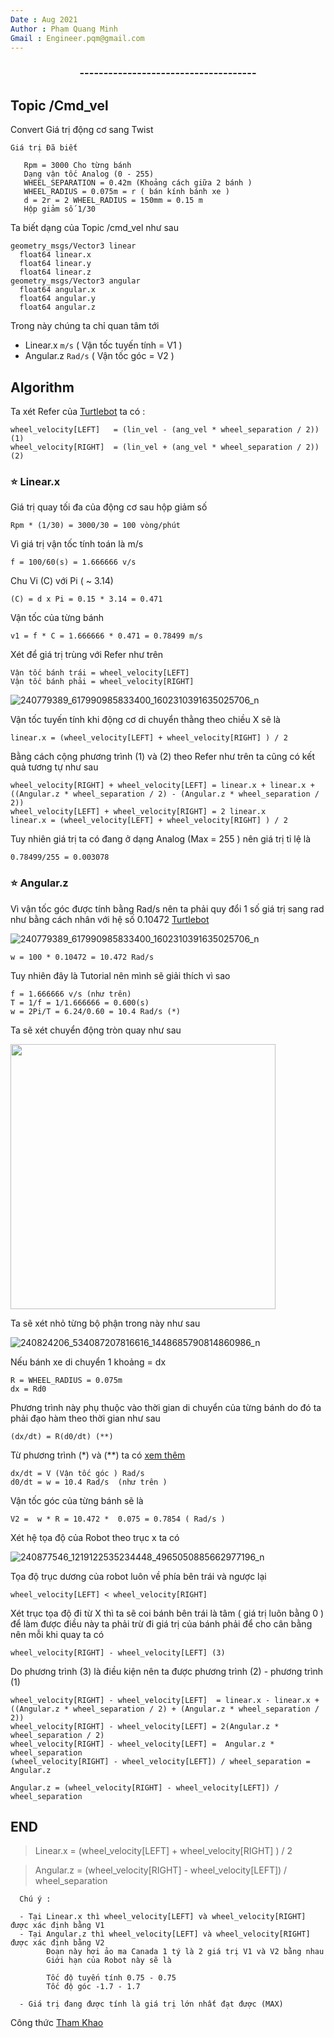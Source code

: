 ```yaml
---
Date : Aug 2021
Author : Phạm Quang Minh 
Gmail : Engineer.pqm@gmail.com
---
```


<h3 align="center">-------------------------------------</h3>



## Topic /Cmd_vel

 Convert Giá trị động cơ sang Twist 
 
`Giá trị Đã biết `

       Rpm = 3000 Cho từng bánh 
       Dạng vận tốc Analog (0 - 255)
       WHEEL_SEPARATION = 0.42m (Khoảng cách giữa 2 bánh )
       WHEEL_RADIUS = 0.075m = r ( bán kính bánh xe )
       d = 2r = 2 WHEEL_RADIUS = 150mm = 0.15 m
       Hộp giảm số 1/30 

Ta biết dạng của Topic /cmd_vel như sau 

    geometry_msgs/Vector3 linear
      float64 linear.x
      float64 linear.y
      float64 linear.z
    geometry_msgs/Vector3 angular
      float64 angular.x
      float64 angular.y
      float64 angular.z

Trong này chúng ta chỉ quan tâm tới 

- Linear.x  `m/s`   ( Vận tốc tuyến tính = V1 )
- Angular.z `Rad/s` ( Vận tốc góc = V2 )
   
## Algorithm

Ta xét Refer của 
[Turtlebot](https://github.com/ROBOTIS-GIT/OpenCR/blob/master/arduino/opencr_arduino/opencr/libraries/turtlebot3_ros2/src/turtlebot3/turtlebot3_motor_driver.cpp) 
ta có : 

    wheel_velocity[LEFT]   = (lin_vel - (ang_vel * wheel_separation / 2))  (1)
    wheel_velocity[RIGHT]  = (lin_vel + (ang_vel * wheel_separation / 2))  (2)
    
###  ⭐️  Linear.x

Giá trị quay tối đa của động cơ sau hộp giảm số 
 
    Rpm * (1/30) = 3000/30 = 100 vòng/phút 
    
Vì giá trị vận tốc tính toán là m/s 

    f = 100/60(s) = 1.666666 v/s
    
Chu Vi (C) với Pi ( ~ 3.14)

    (C) = d x Pi = 0.15 * 3.14 = 0.471 

Vận tốc của từng bánh 

    v1 = f * C = 1.666666 * 0.471 = 0.78499 m/s 

Xét để giá trị trùng với Refer như trên 

    Vận tốc bánh trái = wheel_velocity[LEFT]
    Vận tốc bánh phải = wheel_velocity[RIGHT]
    
![240779389_617990985833400_1602310391635025706_n](https://user-images.githubusercontent.com/82381342/131255930-9c834d89-a18c-49f7-abeb-c03be1364e51.png)
    
Vận tốc tuyến tính khi động cơ di chuyển thằng theo chiều X sẽ là 

    linear.x = (wheel_velocity[LEFT] + wheel_velocity[RIGHT] ) / 2

Bằng cách cộng phương trình (1) và (2) theo Refer như trên ta cũng có kết quả tương tự như sau 

    wheel_velocity[RIGHT] + wheel_velocity[LEFT] = linear.x + linear.x + ((Angular.z * wheel_separation / 2) - (Angular.z * wheel_separation / 2))
    wheel_velocity[LEFT] + wheel_velocity[RIGHT] = 2 linear.x
    linear.x = (wheel_velocity[LEFT] + wheel_velocity[RIGHT] ) / 2
    
Tuy nhiên giá trị ta có đang ở dạng Analog (Max = 255 ) nên giá trị tỉ lệ là 

    0.78499/255 = 0.003078


###  ⭐️  Angular.z

Vì vận tốc góc được tính bằng Rad/s nên ta phải quy đổi 1 số giá trị sang rad như bằng cách nhân với hệ số 0.10472 
[Turtlebot](https://github.com/ROBOTIS-GIT/OpenCR/blob/master/arduino/opencr_arduino/opencr/libraries/turtlebot3/include/turtlebot3/turtlebot3_motor_driver.h)

![240779389_617990985833400_1602310391635025706_n](https://user-images.githubusercontent.com/82381342/131256905-b5aab0f6-99e4-4e83-9a84-b14f72fbb7b0.png)

    w = 100 * 0.10472 = 10.472 Rad/s 

Tuy nhiên đây là Tutorial nên mình sẽ giải thích vì sao 

    f = 1.666666 v/s (như trên)
    T = 1/f = 1/1.666666 = 0.600(s)
    w = 2Pi/T = 6.24/0.60 = 10.4 Rad/s (*)
    
Ta sẽ xét chuyển động tròn quay như sau 

<img src="https://user-images.githubusercontent.com/82381342/131257367-6037536a-961b-4f6b-849c-6d437f5e0184.png" width="424" >

Ta sẽ xét nhỏ từng bộ phận trong này như sau 

![240824206_534087207816616_1448685790814860986_n](https://user-images.githubusercontent.com/82381342/131257605-fe62118a-45ed-444a-bda9-db358e7c6176.png)

Nếu bánh xe di chuyển 1 khoảng = dx 

    R = WHEEL_RADIUS = 0.075m  
    dx = Rd0
    
Phương trình này phụ thuộc vào thời gian di chuyển của từng bánh do đó ta phải đạo hàm theo thời gian như sau 

    (dx/dt) = R(d0/dt) (**)
    
Từ phương trình (*) và (**) ta có 
[xem thêm](https://www.physicsforums.com/threads/deriving-the-formula-v-wr.776291/)

    dx/dt = V (Vận tốc góc ) Rad/s 
    d0/dt = w = 10.4 Rad/s  (như trên )
    
Vận tốc góc của từng bánh sẽ là 

    V2 =  w * R = 10.472 *  0.075 = 0.7854 ( Rad/s )
    
Xét hệ tọa độ của Robot theo trục x ta có 

![240877546_1219122535234448_4965050885662977196_n](https://user-images.githubusercontent.com/82381342/131258172-442515c4-5ca3-4642-825c-f577edbc9fb6.png)

Tọa độ trục dương của robot luôn về phía bên trái và ngược lại  

    wheel_velocity[LEFT] < wheel_velocity[RIGHT]
    
Xét trục tọa độ đi từ X thì ta sẽ coi bánh bên trái là tâm ( giá trị luôn bằng 0 ) để làm được điều này ta phải trừ đi giá trị của bánh phải để cho cân bằng 
nên mỗi khi quay ta có 

    wheel_velocity[RIGHT] - wheel_velocity[LEFT] (3)
    
Do phương trình (3) là điều kiện nên ta được phương trình (2) - phương trình (1) 

    wheel_velocity[RIGHT] - wheel_velocity[LEFT]  = linear.x - linear.x + ((Angular.z * wheel_separation / 2) + (Angular.z * wheel_separation / 2))  
    wheel_velocity[RIGHT] - wheel_velocity[LEFT] = 2(Angular.z * wheel_separation / 2)
    wheel_velocity[RIGHT] - wheel_velocity[LEFT] =  Angular.z * wheel_separation
    (wheel_velocity[RIGHT] - wheel_velocity[LEFT]) / wheel_separation = Angular.z
    
    Angular.z = (wheel_velocity[RIGHT] - wheel_velocity[LEFT]) / wheel_separation 

## END 


> Linear.x = (wheel_velocity[LEFT] + wheel_velocity[RIGHT] ) / 2

> Angular.z = (wheel_velocity[RIGHT] - wheel_velocity[LEFT]) / wheel_separation 


      Chú ý : 
      
      - Tại Linear.x thì wheel_velocity[LEFT] và wheel_velocity[RIGHT] được xác định bằng V1
      - Tại Angular.z thì wheel_velocity[LEFT] và wheel_velocity[RIGHT] được xác định bằng V2
            Đoạn này hơi ảo ma Canada 1 tý là 2 giá trị V1 và V2 bằng nhau 
            Giới hạn của Robot này sẽ là
            
            Tốc độ tuyến tính 0.75 - 0.75 
            Tốc độ góc -1.7 - 1.7 
       
      - Giá trị đang được tính là giá trị lớn nhất đạt được (MAX)
     
Công thức [Tham Khao](https://vi.wikipedia.org/wiki/Chuy%E1%BB%83n_%C4%91%E1%BB%99ng_tr%C3%B2n)
